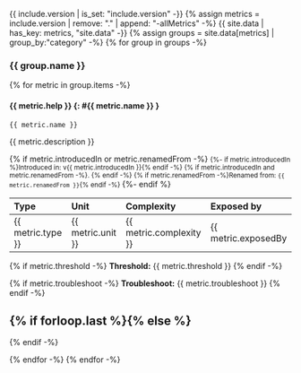 {{ include.version | is_set: "include.version" -}}
{% assign metrics = include.version | remove: "." | append: "-allMetrics" -%}
{{ site.data | has_key: metrics, "site.data" -}}
{% assign groups = site.data[metrics] | group_by:"category" -%}
{% for group in groups -%}
### {{ group.name }}

{% for metric in group.items -%}
#### {{ metric.help }} {: #{{ metric.name }} }

`{{ metric.name }}`

{{ metric.description }}

{% if metric.introducedIn or metric.renamedFrom -%}
<small>
{%- if metric.introducedIn %}Introduced in: v{{ metric.introducedIn }}{% endif -%}
{% if metric.introducedIn and metric.renamedFrom -%}. {% endif -%}
{% if metric.renamedFrom -%}Renamed from: `{{ metric.renamedFrom }}`{% endif -%}
</small>
{%- endif %}

| Type | Unit | Complexity | Exposed by |
|:-----|:-----|:-----------|:-----------|
| {{ metric.type }} | {{ metric.unit }} | {{ metric.complexity }} | {{ metric.exposedBy | capitalize_components | join_natural }} |

{% if metric.threshold -%}
**Threshold:**
{{ metric.threshold }}
{% endif -%}

{% if metric.troubleshoot -%}
**Troubleshoot:**
{{ metric.troubleshoot }}
{% endif -%}

{% if forloop.last %}{% else %}
---
{% endif -%}

{% endfor -%}
{% endfor -%}
